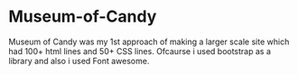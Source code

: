 # Museum-of-Candy
Museum of Candy was my 1st approach of making a larger scale site which had 100+ html lines and 50+ CSS lines. Ofcaurse i used bootstrap as a library and also i used Font awesome.
